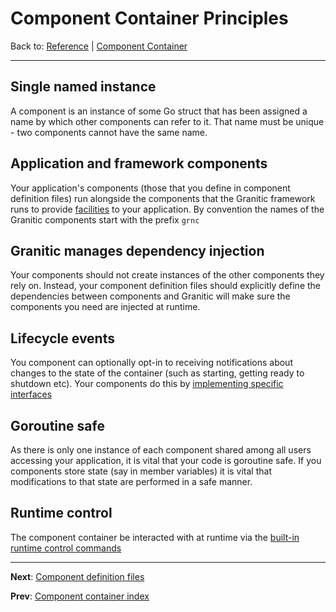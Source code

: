 # Component Container Principles
Back to: [Reference](README.md) | [Component Container](ioc-index.md)

---

## Single named instance

A component is an instance of some Go struct that has been assigned a name by which other components can refer to it. 
That name must be unique - two components cannot have the same name.

## Application and framework components

Your application's components (those that you define in component definition files) run alongside the components
that the Granitic framework runs to provide [facilities](fac-index.md) to your application. By convention the names
of the Granitic components start with the prefix `grnc`

## Granitic manages dependency injection

Your components should not create instances of the other components they rely on. Instead, your component definition
files should explicitly define the dependencies between components and Granitic will make sure the components you need
are injected at runtime.

## Lifecycle events

You component can optionally opt-in to receiving notifications about changes to the state of the container (such as starting,
getting ready to shutdown etc). Your components do this by [implementing specific interfaces](ioc-lifecycle.md)

## Goroutine safe

As there is only one instance of each component shared among all users accessing your application, it is vital that 
your code is goroutine safe. If you components store state (say in member variables) it is vital that modifications 
to that state are performed in a safe manner.

## Runtime control

The component container be interacted with at runtime via the [built-in runtime control commands](rtc-built-in.md)

---
**Next**: [Component definition files](ioc-definition-files.md)

**Prev**: [Component container index](ioc-index.md)
